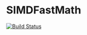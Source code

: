 # SIMDFastMath

[![Build Status](https://github.com/dubosipsl/SIMDFastMath.jl/actions/workflows/CI.yml/badge.svg?branch=main)](https://github.com/dubosipsl/SIMDFastMath.jl/actions/workflows/CI.yml?query=branch%3Amain)
